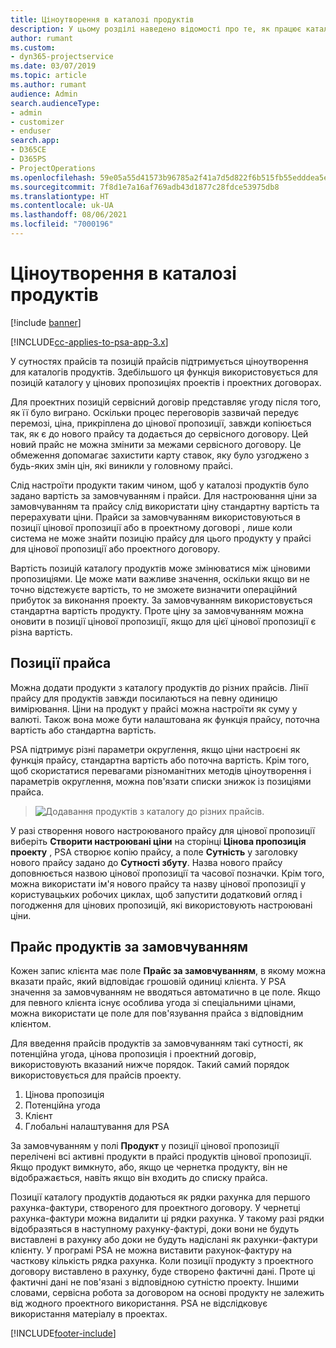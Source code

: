 ```yaml
---
title: Ціноутворення в каталозі продуктів
description: У цьому розділі наведено відомості про те, як працює каталог продуктів у Dynamics 365 Project Service Automation (PSA).
author: rumant
ms.custom:
- dyn365-projectservice
ms.date: 03/07/2019
ms.topic: article
ms.author: rumant
audience: Admin
search.audienceType:
- admin
- customizer
- enduser
search.app:
- D365CE
- D365PS
- ProjectOperations
ms.openlocfilehash: 59e05a55d41573b96785a2f41a7d5d822f6b515fb55edddea5ef1862b7694a1b
ms.sourcegitcommit: 7f8d1e7a16af769adb43d1877c28fdce53975db8
ms.translationtype: HT
ms.contentlocale: uk-UA
ms.lasthandoff: 08/06/2021
ms.locfileid: "7000196"
---
```

# <a name="product-catalog-pricing"></a>Ціноутворення в каталозі продуктів 

[!include [banner](../includes/psa-now-project-operations.md)]

[!INCLUDE[cc-applies-to-psa-app-3.x](../includes/cc-applies-to-psa-app-3x.md)]


У сутностях прайсів та позицій прайсів підтримується ціноутворення для каталогів продуктів. Здебільшого ця функція використовується для позицій каталогу у цінових пропозиціях проектів і проектних договорах.

Для проектних позицій сервісний договір представляє угоду після того, як її було виграно. Оскільки процес переговорів зазвичай передує перемозі, ціна, прикріплена до цінової пропозиції, завжди копіюється так, як є до нового прайсу та додається до сервісного договору. Цей новий прайс не можна змінити за межами сервісного договору. Це обмеження допомагає захистити карту ставок, яку було узгоджено з будь-яких змін цін, які виникли у головному прайсі.

Слід настроїти продукти таким чином, щоб у каталозі продуктів було задано вартість за замовчуванням і прайси. Для настроювання ціни за замовчуванням та прайсу слід використати ціну стандартну вартість та перерахувати ціни. Прайси за замовчуванням використовуються в позиції цінової пропозиції або в проектному договорі , лише коли система не може знайти позицію прайсу для цього продукту у прайсі для цінової пропозиції або проектного договору.

Вартість позицій каталогу продуктів може змінюватися між ціновими пропозиціями. Це може мати важливе значення, оскільки якщо ви не точно відстежуєте вартість, то не зможете визначити операційний прибуток за виконання проекту. За замовчуванням використовується стандартна вартість продукту. Проте ціну за замовчуванням можна оновити в позиції цінової пропозиції, якщо для цієї цінової пропозиції є різна вартість.

## <a name="price-list-items"></a>Позиції прайса

Можна додати продукти з каталогу продуктів до різних прайсів. Лінії прайсу для продуктів завжди посилаються на певну одиницю вимірювання. Ціни на продукт у прайсі можна настроїти як суму у валюті. Також вона може бути налаштована як функція прайсу, поточна вартість або стандартна вартість.

PSA підтримує різні параметри округлення, якщо ціни настроєні як функція прайсу, стандартна вартість або поточна вартість. Крім того, щоб скористатися перевагами різноманітних методів ціноутворення і параметрів округлення, можна пов'язати списки знижок із позиціями прайса. 

> ![Додавання продуктів з каталогу до різних прайсів.](media/basic-guide-16.png)

У разі створення нового настроюваного прайсу для цінової пропозиції виберіть **Створити настроювані ціни** на сторінці **Цінова пропозиція проекту** , PSA створює копію прайсу, а поле **Сутність** у заголовку нового прайсу задано до **Сутності збуту**. Назва нового прайсу доповнюється назвою цінової пропозиції та часової позначки. Крім того, можна використати ім'я нового прайсу та назву цінової пропозиції у користувацьких робочих циклах, щоб запустити додатковий огляд і погодження для цінових пропозицій, які використовують настроювані ціни.

 
## <a name="default-product-price-list"></a>Прайс продуктів за замовчуванням
Кожен запис клієнта має поле **Прайс за замовчуванням**, в якому можна вказати прайс, який відповідає грошовій одиниці клієнта. У PSA значення за замовчуванням не вводяться автоматично в це поле. Якщо для певного клієнта існує особлива угода зі спеціальними цінами, можна використати це поле для пов'язування прайса з відповідним клієнтом.

Для введення прайсів продуктів за замовчуванням такі сутності, як потенційна угода, цінова пропозиція і проектний договір, використовують вказаний нижче порядок. Такий самий порядок використовується для прайсів проекту.

1.  Цінова пропозиція
2.  Потенційна угода
3.  Клієнт
4.  Глобальні налаштування для PSA

За замовчуванням у полі **Продукт** у позиції цінової пропозиції перелічені всі активні продукти в прайсі продуктів цінової пропозиції. Якщо продукт вимкнуто, або, якщо це чернетка продукту, він не відображається, навіть якщо він входить до списку прайса. 

Позиції каталогу продуктів додаються як рядки рахунка для першого рахунка-фактури, створеного для проектного договору. У чернетці рахунка-фактури можна видалити ці рядки рахунка. У такому разі рядки відобразяться в наступному рахунку-фактурі, доки вони не будуть виставлені в рахунку або доки не будуть надіслані як рахунки-фактури клієнту. У програмі PSA не можна виставити рахунок-фактуру на часткову кількість рядка рахунка. Коли позиції продукту з проектного договору виставлено в рахунку, буде створено фактичні дані. Проте ці фактичні дані не пов'язані з відповідною сутністю проекту. Іншими словами, сервісна робота за договором на основі продукту не залежить від жодного проектного використання. PSA не відслідковує використання матеріалу в проектах.


[!INCLUDE[footer-include](../includes/footer-banner.md)]